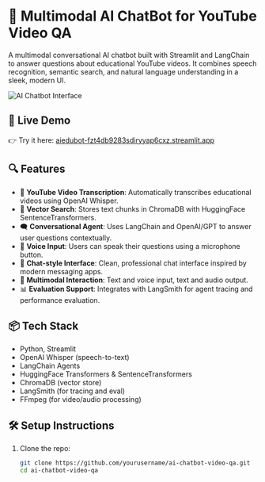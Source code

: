 # 🤖 Multimodal AI ChatBot for YouTube Video QA

A multimodal conversational AI chatbot built with Streamlit and LangChain to answer questions about educational YouTube videos. It combines speech recognition, semantic search, and natural language understanding in a sleek, modern UI.

![AI Chatbot Interface](A_2D_digital_image_of_an_AI_chatbot_interface_for_.png)

## 🚀 Live Demo

👉 Try it here: [aiedubot-fzt4db9283sdiryyap6cxz.streamlit.app](https://aiedubot-fzt4db9283sdiryyap6cxz.streamlit.app)

## 🔍 Features

- 🎥 **YouTube Video Transcription**: Automatically transcribes educational videos using OpenAI Whisper.
- 🧠 **Vector Search**: Stores text chunks in ChromaDB with HuggingFace SentenceTransformers.
- 🗨️ **Conversational Agent**: Uses LangChain and OpenAI/GPT to answer user questions contextually.
- 🎤 **Voice Input**: Users can speak their questions using a microphone button.
- 💬 **Chat-style Interface**: Clean, professional chat interface inspired by modern messaging apps.
- 🔁 **Multimodal Interaction**: Text and voice input, text and audio output.
- 📊 **Evaluation Support**: Integrates with LangSmith for agent tracing and performance evaluation.

## 📦 Tech Stack

- Python, Streamlit
- OpenAI Whisper (speech-to-text)
- LangChain Agents
- HuggingFace Transformers & SentenceTransformers
- ChromaDB (vector store)
- LangSmith (for tracing and eval)
- FFmpeg (for video/audio processing)

## 🛠️ Setup Instructions

1. Clone the repo:
   ```bash
   git clone https://github.com/yourusername/ai-chatbot-video-qa.git
   cd ai-chatbot-video-qa
